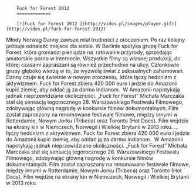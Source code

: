 
        Fuck for Forest 2012 
        =============
        
        [![Fuck for Forest 2012 ](http://vidos.pl/images/player.gif)](http://vidos.pl/fuck-for-forest-2012)
        
        
 Młody Norweg Danny zawsze miał trudności z otoczeniem. Po raz kolejny próbuje odnaleźć miejsce dla siebie. W Berlinie spotyka grupę Fuck for Forest, która gromadzi pieniądze na  ratowanie przyrody, sprzedając amatorskie porno w Internecie. Wszystkie filmy są własnej produkcji, do której czasami zapraszani są również przechodnie na ulicy. Członkowie grupy głęboko wierzą w to, że wyzwolą świat z seksualnych zahamowań.  Danny czuje się świetnie w nowym otoczeniu,  które łączy hedonizm z aktywizmem. Fuck for Forest zbiera 420 000 euro i jedzie do Amazonii kupić ziemię, aby oddać ją za darmo Indianom.  W Amazonii napotykają jednak nieprzewidziane okoliczności. „Fuck for Forest” Michała Marczaka stał się sensacją tegorocznego 28. Warszawskiego Festiwalu Filmowego, zdobywając główną nagrodę w konkursie filmów dokumentalnych. Film został zaproszony na renomowane festiwale filmowe, między innymi w Rotterdamie, Nowym Jorku (Tribeca) oraz Toronto (Hot Docs). Film wejdzie na ekrany kin w Niemczech, Norwegii i Wielkiej Brytanii w 2013 roku.   ... łączy hedonizm z aktywizmem. Fuck for Forest zbiera 420 000 euro i jedzie do Amazonii kupić ziemię, aby oddać ją za darmo Indianom.  W Amazonii napotykają jednak nieprzewidziane okoliczności. „Fuck for Forest” Michała Marczaka stał się sensacją tegorocznego 28. Warszawskiego Festiwalu Filmowego, zdobywając główną nagrodę w konkursie filmów dokumentalnych. Film został zaproszony na renomowane festiwale filmowe, między innymi w Rotterdamie, Nowym Jorku (Tribeca) oraz Toronto (Hot Docs). Film wejdzie na ekrany kin w Niemczech, Norwegii i Wielkiej Brytanii w 2013 roku.
    